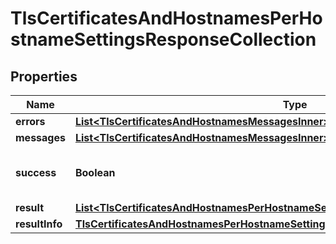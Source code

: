 

# TlsCertificatesAndHostnamesPerHostnameSettingsResponseCollection


## Properties

| Name | Type | Description | Notes |
|------------ | ------------- | ------------- | -------------|
|**errors** | [**List&lt;TlsCertificatesAndHostnamesMessagesInner&gt;**](TlsCertificatesAndHostnamesMessagesInner.md) |  |  |
|**messages** | [**List&lt;TlsCertificatesAndHostnamesMessagesInner&gt;**](TlsCertificatesAndHostnamesMessagesInner.md) |  |  |
|**success** | **Boolean** | Whether the API call was successful |  |
|**result** | [**List&lt;TlsCertificatesAndHostnamesPerHostnameSettingsResponseCollectionAllOfResult&gt;**](TlsCertificatesAndHostnamesPerHostnameSettingsResponseCollectionAllOfResult.md) |  |  [optional] |
|**resultInfo** | [**TlsCertificatesAndHostnamesPerHostnameSettingsResponseCollectionAllOfResultInfo**](TlsCertificatesAndHostnamesPerHostnameSettingsResponseCollectionAllOfResultInfo.md) |  |  [optional] |



